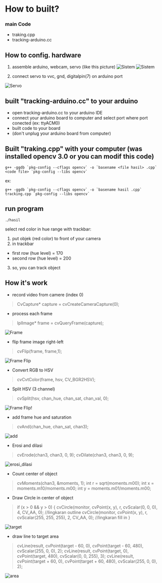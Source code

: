 # How to built?

### main Code
- traking.cpp
- tracking-arduino.cc

## How to config. hardware
1. assemble arduino, webcam, servo (like this picture)
![Sistem](gambar/sistem.jpg "Gambar 1. Arsitektur Sistem")
![Sistem](gambar/ "Gambar 2. Sistem")

2. connect servo to vvc, gnd, digitalpin(7) on arduino port

![Servo](gambar/servo.png "Gambar 2. Configurasi Pin Servo")

## built "tracking-arduino.cc" to your arduino
- open tracking-arduino.cc to your arduino IDE
- connect your arduino board to computer and select port where port conected (ex: ttyACM0)
- built code to your board
- (don't unplug your arduino board from computer)

## Built "traking.cpp" with your computer (was installed opencv 3.0 or you can modif this code)
```
g++ -ggdb `pkg-config --cflags opencv` -o `basename <file hasil> .cpp` <code file> `pkg-config --libs opencv`
```
ex:
```
g++ -ggdb `pkg-config --cflags opencv` -o `basename hasil .cpp` tracking.cpp `pkg-config --libs opencv`
```
 
## run program
```
./hasil
```

select red color in hue range with trackbar:
1. put objek (red color) to front of your camera
2. in trackbar 
- first row (hue level) = 170
- second row (hue level) = 200 
3. so, you can track object 

## How it's work
- record video from camere (index 0)

> CvCapture* capture = cvCreateCameraCapture(0);

- process each frame

> IplImage* frame = cvQueryFrame(capture);

![Frame](gambar/frame_original.png  "Frame")

- flip frame image right-left

> cvFlip(frame, frame,1);

![Frame Flip](gambar/frame_flip.png  "Frame Flip")

- Convert RGB to HSV

> cvCvtColor(frame, hsv, CV_BGR2HSV);

- Split HSV (3 channel)

> cvSplit(hsv, chan_hue, chan_sat, chan_val, 0);

![Frame Flip](gambar/hsv.jpg  "Frame Flip")!

- add frame hue and saturation

> cvAnd(chan_hue, chan_sat, chan3);

![add](gambar/add_hue_saturation.png  "add")

- Erosi and dilasi

>cvErode(chan3, chan3, 0, 9);
>cvDilate(chan3, chan3, 0, 9);

![erosi_dilasi](gambar/erosi_dilasi.png  "erosi_dilasi")

- Count center of object

>cvMoments(chan3, &moments, 1);
>int                 r = sqrt(moments.m00); 
>int                 x = moments.m10/moments.m00;
>int                 y = moments.m01/moments.m00;

- Draw Circle in center of object

> if (x > 0 && y > 0)
> {
>   cvCircle(monitor, cvPoint(x, y), r, cvScalar(0, 0, 0), 4, CV_AA, 0); //lingkaran outline
>   cvCircle(monitor, cvPoint(x, y), r, cvScalar(255, 255, 255), 2, CV_AA, 0); //lingkaran fill in
> }

![target](gambar/target_cyrcle.png  "target")

- draw line to target area

> cvLine(result, cvPoint(target - 60, 0), cvPoint(target - 60, 480), cvScalar(255, 0, 0), 2);
> cvLine(result, cvPoint(target, 0), cvPoint(target, 480), cvScalar(0, 0, 255), 3);
> cvLine(result, cvPoint(target + 60, 0), cvPoint(target + 60, 480), cvScalar(255, 0, 0), 2);

![area](gambar/target_cyrcle_area.png  "area")